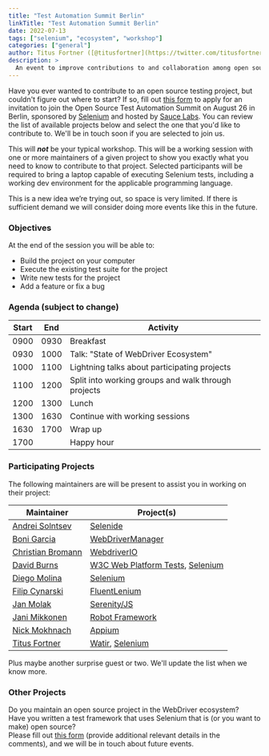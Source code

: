 ```yaml
---
title: "Test Automation Summit Berlin"
linkTitle: "Test Automation Summit Berlin"
date: 2022-07-13
tags: ["selenium", "ecosystem", "workshop"]
categories: ["general"]
author: Titus Fortner ([@titusfortner](https://twitter.com/titusfortner))
description: >
  An event to improve contributions to and collaboration among open source WebDriver based projects
---
```


Have you ever wanted to contribute to an open source testing project, but couldn't figure out where to start?
If so, fill out [this form](https://docs.google.com/forms/d/e/1FAIpQLSe6u6_bS59njqhhSwfnWSlGxlqQaNJ8xouDBR6YM-7pQYvJFQ/viewform)
to apply for an invitation to join the Open Source Test Automation Summit on August 26 in Berlin, 
sponsored by [Selenium](https://www.selenium.dev) and hosted by [Sauce Labs](https://saucelabs.com/).
You can review the list of available projects below and select the one that you'd like to contribute to. We'll be in touch soon if you
are selected to join us.

This will ***not*** be your typical workshop.
This will be a working session with one or more maintainers of a given project
to show you exactly what you need to know to contribute to that project.
Selected participants will be required to bring a laptop capable of executing Selenium tests,
including a working dev environment for the applicable programming language.

This is a new idea we’re trying out, so space is very limited.
If there is sufficient demand we will consider doing more events like this in the future.

### Objectives

At the end of the session you will be able to:
* Build the project on your computer
* Execute the existing test suite for the project
* Write new tests for the project
* Add a feature or fix a bug

### Agenda (subject to change)

| Start | End  | Activity                                            |
|-------|------|-----------------------------------------------------|
| 0900  | 0930 | Breakfast                                           |
| 0930  | 1000 | Talk: "State of WebDriver Ecosystem"                |
| 1000  | 1100 | Lightning talks about participating projects        |
| 1100  | 1200 | Split into working groups and walk through projects |
| 1200  | 1300 | Lunch                                               |
| 1300  | 1630 | Continue with working sessions                      |
| 1630  | 1700 | Wrap up                                             |
| 1700  |      | Happy hour                                          |

### Participating Projects

The following maintainers are will be present to assist you in working on their project:

| Maintainer                                                             | Project(s)                                                                                               |
|------------------------------------------------------------------------|----------------------------------------------------------------------------------------------------------|
| [Andrei Solntsev](https://twitter.com/asolntsev)                       | [Selenide](https://selenide.org/)                                                                        |
| [Boni Garcia](https://twitter.com/boni_gg)                             | [WebDriverManager](https://github.com/bonigarcia/webdrivermanager)                                       |
| [Christian Bromann](https://twitter.com/bromann)                       | [WebdriverIO](https://webdriver.io/)                                                                     |
| [David Burns](https://twitter.com/AutomatedTester)                     | [W3C Web Platform Tests](https://wpt.fyi/results/webdriver/tests), [Selenium](https://www.selenium.dev/) |
| [Diego Molina](https://twitter.com/diegofmolina)                       | [Selenium](https://www.selenium.dev/)                                                                    |
| [Filip Cynarski](https://www.linkedin.com/in/filip-cynarski-39b3b260/) | [FluentLenium](https://github.com/FluentLenium/FluentLenium)                                             |
| [Jan Molak](https://twitter.com/JanMolak) | [Serenity/JS](https://serenity-js.org/)                                                                  |
| [Jani Mikkonen](https://www.linkedin.com/in/mikkonenjani/) | [Robot Framework](https://robotframework.org/SeleniumLibrary/)                                           |
| [Nick Mokhnach](https://github.com/mykola-mokhnach) | [Appium](https://appium.io/)                                                                             |
| [Titus Fortner](https://twitter.com/titusfortner) | [Watir](http://watir.com/), [Selenium](https://www.selenium.dev/)                                        |

Plus maybe another surprise guest or two. We'll update the list when we know more.

### Other Projects

Do you maintain an open source project in the WebDriver ecosystem?  
Have you written a test framework that uses Selenium that is (or you want to make) open source?  
Please fill out [this form](https://docs.google.com/forms/d/e/1FAIpQLSdr21sc1j8a4yqq-TQnc6ATC4r7she2CuSSfZylvC_YOX3JFA/viewform)
(provide additional relevant details in the comments), and we will be in touch about future events.
